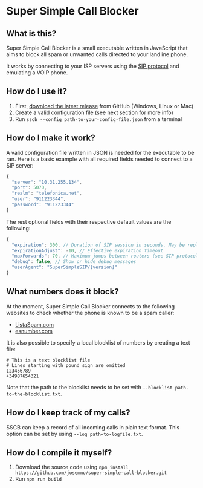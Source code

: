 # Super Simple Call Blocker

## What is this?
Super Simple Call Blocker is a small executable written in JavaScript that aims to block all spam or unwanted calls directed to your landline phone.

It works by connecting to your ISP servers using the [SIP protocol](https://en.wikipedia.org/wiki/Session_Initiation_Protocol) and emulating a VOIP phone.

## How do I use it?
1. First, [download the latest release](https://github.com/josemmo/super-simple-call-blocker/releases/latest) from GitHub (Windows, Linux or Mac)
2. Create a valid configuration file (see next section for more info)
3. Run `sscb --config path-to-your-config-file.json` from a terminal

## How do I make it work?
A valid configuration file written in JSON is needed for the executable to be ran. Here is a basic example with all required fields needed to connect to a SIP server:

```javascript
{
  "server": "10.31.255.134",
  "port": 5070,
  "realm": "telefonica.net",
  "user": "911223344",
  "password": "911223344"
}
```

The rest optional fields with their respective default values are the following:

```javascript
{
  "expiration": 300, // Duration of SIP session in seconds. May be replaced by server.
  "expirationAdjust": -10, // Effective expiration timeout
  "maxForwards": 70, // Maximum jumps between routers (see SIP protocol)
  "debug": false, // Show or hide debug messages
  "userAgent": "SuperSimpleSIP/[version]"
}
```

## What numbers does it block?
At the moment, Super Simple Call Blocker connects to the following websites to check whether the phone is known to be a spam caller:

- [ListaSpam.com](https://www.listaspam.com)
- [esnumber.com](http://www.esnumber.com/)

It is also possible to specify a local blocklist of numbers by creating a text file:

```
# This is a text blocklist file
# Lines starting with pound sign are omitted
123456789
+34987654321
```

Note that the path to the blocklist needs to be set with `--blocklist path-to-the-blocklist.txt`.

## How do I keep track of my calls?
SSCB can keep a record of all incoming calls in plain text format. This option can be set by using `--log path-to-logfile.txt`.

## How do I compile it myself?
1. Download the source code using `npm install https://github.com/josemmo/super-simple-call-blocker.git`
2. Run `npm run build`
